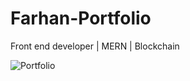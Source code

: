 ﻿# Farhan-Portfolio

Front end developer | MERN | Blockchain

![Portfolio](https://user-images.githubusercontent.com/58627451/177300161-023b7b69-2557-4bd5-a893-a00db1365a83.png)
